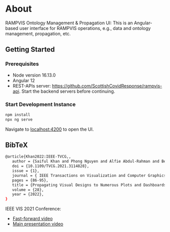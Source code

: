 # About

RAMPVIS Ontology Management & Propagation UI: This is an Angular-based user interface for RAMPVIS operations, e.g., data and ontology management, propagation, etc.

## Getting Started

### Prerequisites

- Node version 16.13.0
- Angular 12
- REST-APIs server: https://github.com/ScottishCovidResponse/rampvis-api. Start the backend servers before continuing.

### Start Development Instance

```bash
npm install
npx ng serve
```

Navigate to [localhost:4200](localhost:4200) to open the UI.

## BibTeX

```bash
@article{Khan2022:IEEE-TVCG,,
   author = {Saiful Khan and Phong Nguyen and Alfie Abdul-Rahman and Benjamin Bach and Min Chen and Euan Freeman and Cagatay Turkay},
   doi = {10.1109/TVCG.2021.3114828},
   issue = {1},
   journal = { IEEE Transactions on Visualization and Computer Graphics},
   pages = {86-95},
   title = {Propagating Visual Designs to Numerous Plots and Dashboards},
   volume = {28},
   year = {2022},
}
```

IEEE VIS 2021 Conference:

- [Fast-forward video](https://www.youtube.com/watch?v=WVsrMdvjQlk&t=2s)
- [Main presentation video](https://www.youtube.com/watch?v=w2FoWyMrAYM&t=4s)
